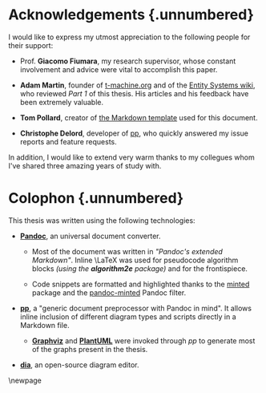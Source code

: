 


# Acknowledgements {.unnumbered}

I would like to express my utmost appreciation to the following people for their support:

* Prof. **Giacomo Fiumara**, my research supervisor, whose constant involvement and advice were vital to accomplish this paper.

* **Adam Martin**, founder of [t-machine.org](http://t-machine.org/) and of the [Entity Systems wiki](http://entity-systems.wikidot.com/), who reviewed *Part 1* of this thesis. His articles and his feedback have been extremely valuable.

* **Tom Pollard**, creator of [the Markdown template](https://github.com/tompollard/phd_thesis_markdown) used for this document.

* **Christophe Delord**, developer of [pp](https://github.com/CDSoft/pp), who quickly answered my issue reports and feature requests.

In addition, I would like to extend very warm thanks to my collegues whom I've shared three amazing years of study with.



# Colophon {.unnumbered}

This thesis was written using the following technologies:

* [**Pandoc**](http://pandoc.org/), an universal document converter. 

    * Most of the document was written in *"Pandoc's extended Markdown"*. Inline \LaTeX was used for pseudocode algorithm blocks *(using the **algorithm2e** package)* and for the frontispiece.

    * Code snippets are formatted and highlighted thanks to the [minted](https://github.com/gpoore/minted) package and the [pandoc-minted](https://github.com/nick-ulle/pandoc-minted) Pandoc filter.

* [**pp**](https://github.com/CDSoft/pp), a "generic document preprocessor with Pandoc in mind". It allows inline inclusion of different diagram types and scripts directly in a Markdown file.

    * [**Graphviz**](http://www.graphviz.org) and [**PlantUML**](http://plantuml.com/) were invoked through *pp* to generate most of the graphs present in the thesis.

* [**dia**](http://dia-installer.de/), an open-source diagram editor.



\newpage




